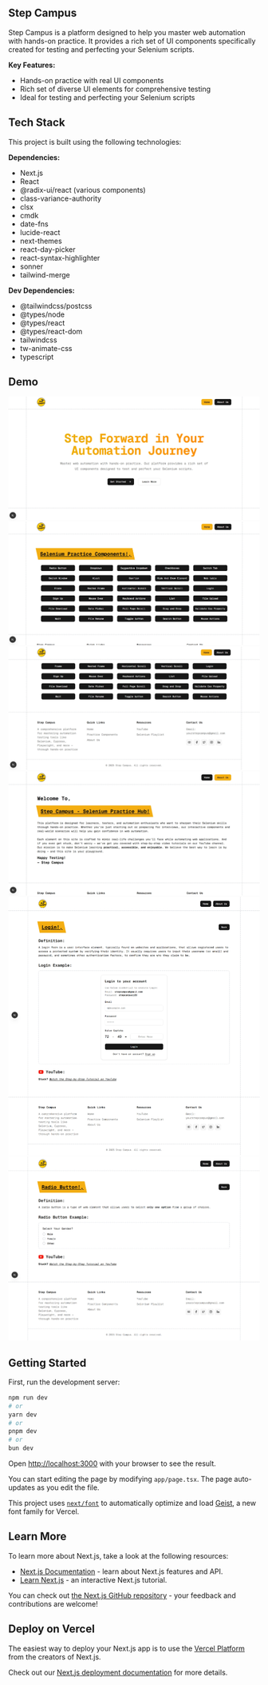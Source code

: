 ## Step Campus

Step Campus is a platform designed to help you master web automation with hands-on practice. It provides a rich set of UI components specifically created for testing and perfecting your Selenium scripts.

**Key Features:**

- Hands-on practice with real UI components
- Rich set of diverse UI elements for comprehensive testing
- Ideal for testing and perfecting your Selenium scripts

## Tech Stack

This project is built using the following technologies:

**Dependencies:**
- Next.js
- React
- @radix-ui/react (various components)
- class-variance-authority
- clsx
- cmdk
- date-fns
- lucide-react
- next-themes
- react-day-picker
- react-syntax-highlighter
- sonner
- tailwind-merge

**Dev Dependencies:**
- @tailwindcss/postcss
- @types/node
- @types/react
- @types/react-dom
- tailwindcss
- tw-animate-css
- typescript

## Demo

![Image 1](tmp/images/1.png)
![Image 2](tmp/images/2.png)
![Image 3](tmp/images/3.png)
![Image 4](tmp/images/4.png)
![Image 5](tmp/images/5.png)
![Image 6](tmp/images/6.png)


## Getting Started

First, run the development server:

```bash
npm run dev
# or
yarn dev
# or
pnpm dev
# or
bun dev
```

Open [http://localhost:3000](http://localhost:3000) with your browser to see the result.

You can start editing the page by modifying `app/page.tsx`. The page auto-updates as you edit the file.

This project uses [`next/font`](https://nextjs.org/docs/app/building-your-application/optimizing/fonts) to automatically optimize and load [Geist](https://vercel.com/font), a new font family for Vercel.

## Learn More

To learn more about Next.js, take a look at the following resources:

- [Next.js Documentation](https://nextjs.org/docs) - learn about Next.js features and API.
- [Learn Next.js](https://nextjs.org/learn) - an interactive Next.js tutorial.

You can check out [the Next.js GitHub repository](https://github.com/vercel/next.js) - your feedback and contributions are welcome!

## Deploy on Vercel

The easiest way to deploy your Next.js app is to use the [Vercel Platform](https://vercel.com/new?utm_medium=default-template&filter=next.js&utm_source=create-next-app&utm_campaign=create-next-app-readme) from the creators of Next.js.

Check out our [Next.js deployment documentation](https://nextjs.org/docs/app/building-your-application/deploying) for more details.
